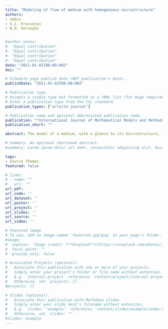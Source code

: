 ```yaml
---
title: "Modeling of flow of medium with homogeneous microstructure"
authors:
- admin
- V.I. Prosvetov
- N.D. Verveyko


#author_notes:
#- "Equal contribution"
#- "Equal contribution"
#- "Equal contribution"
#- "Equal contribution"
date: "2011-01-01T00:00:00Z"
doi: ""

# Schedule page publish date (NOT publication's date).
publishDate: "2011-01-01T00:00:00Z"

# Publication type.
# Accepts a single type but formatted as a YAML list (for Hugo requirements).
# Enter a publication type from the CSL standard.
publication_types: ["article-journal"]

# Publication name and optional abbreviated publication name.
publication: "*International Journal of Mathematical Models and Methods in Applied Sciences.* 5(3) "
publication_short: ""

abstract: The model of a medium, with a glance to its microstructure, is reviewed in this work. Accounting of the characteristic dimension of the medium in the main equations is fulfilled through specifying the strain velocity tensor. A model demonstrating liquid flow in a cylindrical pipe has been built. Dependencies describing distribution of the velocity in the pipe cross section have been presented. The rate of fluid flow, with a glance to the microstructure's influence, has been calculated.

# Summary. An optional shortened abstract.
#summary: Lorem ipsum dolor sit amet, consectetur adipiscing elit. Duis posuere tellus ac convallis placerat. Proin tincidunt magna sed ex sollicitudin condimentum.

tags:
- Source Themes
featured: false

# links:
# - name: ""
#   url: ""
url_pdf: 
url_code: ''
url_dataset: ''
url_poster: ''
url_project: ''
url_slides: ''
url_source: ''
url_video: ''

# Featured image
# To use, add an image named `featured.jpg/png` to your page's folder. 
#image:
#  caption: 'Image credit: [**Unsplash**](https://unsplash.com/photos/jdD8gXaTZsc)'
#  focal_point: ""
#  preview_only: false

# Associated Projects (optional).
#   Associate this publication with one or more of your projects.
#   Simply enter your project's folder or file name without extension.
#   E.g. `internal-project` references `content/project/internal-project/index.md`.
#   Otherwise, set `projects: []`.
#projects: []

# Slides (optional).
#   Associate this publication with Markdown slides.
#   Simply enter your slide deck's filename without extension.
#   E.g. `slides: "example"` references `content/slides/example/index.md`.
#   Otherwise, set `slides: ""`.
#slides: example
---
```


